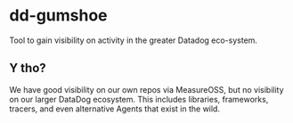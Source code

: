 # dd-gumshoe
Tool to gain visibility on activity in the greater Datadog eco-system.

## Y tho?

We have good visibility on our own repos via MeasureOSS, but no visibility on our larger DataDog ecosystem. This includes libraries, frameworks, tracers, and even alternative Agents that exist in the wild.
